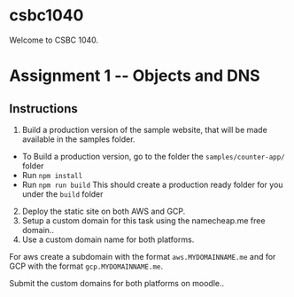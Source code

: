 # csbc1040

Welcome to CSBC 1040. 

# Assignment 1 -- Objects and DNS

## Instructions

1. Build a production version of the sample website, that will be made available in the samples folder.
  * To Build a production version, go to the folder the `samples/counter-app/` folder
  * Run `npm install`
  * Run `npm run build`
  This should create a production ready folder for you under the `build` folder
2. Deploy the static site on both AWS and GCP.
3. Setup a custom domain for this task using the namecheap.me free domain..
4. Use a custom domain name for both platforms.

For aws create a subdomain with the format `aws.MYDOMAINNAME.me` and for GCP with the format `gcp.MYDOMAINNAME.me`.


Submit the custom domains for both platforms on moodle..